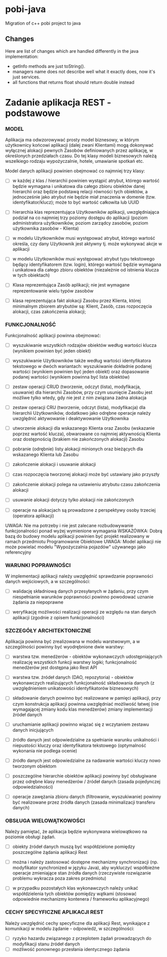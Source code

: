 # pobi-java
Migration of c++ pobi project to java

## Changes
Here are list of changes which are handled differently in the java implementation:
- getInfo methods are just toString().
- managers name does not describe well what it exactly does, now it's just services.
- all functions that returns float should return double instead

# Zadanie aplikacja REST - podstawowe

### MODEL

Aplikacja ma odwzorowywać prosty model biznesowy, w którym użytkownicy końcowi aplikacji (dalej zwani Klientami) mogą dokonywać wyłącznej alokacji pewnych Zasobów definiowanych przez aplikację, w określonych przedziałach czasu. Do tej klasy modeli biznesowych należą wszelkiego rodzaju wypożyczalnie, hotele, umawianie spotkań etc.

Model danych aplikacji powinien obejmować co najmniej trzy klasy:

- [ ] w każdej z klas / hierarchii powinien wystąpić atrybut, którego wartość będzie wymagana i unikatowa dla całego zbioru obiektów danej hierarchii oraz będzie podstawą relacji równości tych obiektów, a jednocześnie jako atrybut nie będzie miał znaczenia w domenie (tzw. identyfikator/klucz); może to być wartość całkowita lub UUID
- [ ] hierarchia klas reprezentująca Użytkowników aplikacji, uwzględniająca podział na co najmniej trzy poziomy dostępu do aplikacji (poziom administratora użytkowników, poziom zarządcy zasobów, poziom użytkownika zasobów - Klienta)
- [ ] w modelu Użytkowników musi występować atrybut, którego wartość określa, czy dany Użytkownik jest aktywny tj. może wykonywać akcje w aplikacji
- [ ] w modelu Użytkowników musi występować atrybut typu tekstowego będący identyfikatorem (tzw. login), którego wartość będzie wymagana i unikatowa dla całego zbioru obiektów (niezależnie od istnienia klucza w tych obiektach)
- [ ] Klasa reprezentująca Zasób aplikacji; nie jest wymagane reprezentowanie wielu typów zasobów
- [ ] klasa reprezentująca fakt alokacji Zasobu przez Klienta, której minimalnym zbiorem atrybutów są: Klient, Zasób, czas rozpoczęcia alokacji, czas zakończenia alokacji;


### FUNKCJONALNOŚĆ

Funkcjonalność aplikacji powinna obejmować:

- [ ] wyszukiwanie wszystkich rodzajów obiektów według wartości klucza (wynikiem powinien być jeden obiekt)
- [ ] wyszukiwanie Użytkowników także według wartości identyfikatora tekstowego w dwóch wariantach: wyszukiwanie dokładnie podanej wartości (wynikiem powinien być jeden obiekt) oraz dopasowanie podanej wartości (wynikiem powinna być lista obiektów)
- [ ] zestaw operacji CRUD (tworzenie, odczyt (lista), modyfikacja, usuwanie) dla hierarchii Zasobów, przy czym usunięcie Zasobu jest możliwe tylko wtedy, gdy nie jest z nim związana żadna alokacja
- [ ] zestaw operacji CRU (tworzenie, odczyt (lista), modyfikacja) dla hierarchii Użytkowników, dodatkowo jako odrębne operacje należy uwzględnić aktywowanie i deaktywowanie Użytkownika
- [ ] utworzenie alokacji dla wskazanego Klienta oraz Zasobu (wskazanie poprzez wartość klucza), obwarowane co najmniej aktywnością Klienta oraz dostępnością (brakiem nie zakończonych alokacji) Zasobu
- [ ] pobranie (odrębnie) listy alokacji minionych oraz bieżących dla wskazanego Klienta lub Zasobu
- [ ] zakończenie alokacji i usuwanie alokacji
- [ ] czas rozpoczęcia tworzonej alokacji może być ustawiany jako przyszły
- [ ] zakończenie alokacji polega na ustawieniu atrybutu czasu zakończenia alokacji
- [ ] usuwanie alokacji dotyczy tylko alokacji nie zakończonych
- [ ] operacje na alokacjach są prowadzone z perspektywy osoby trzeciej (operatora aplikacji)


UWAGA: Nie ma potrzeby i nie jest zalecane rozbudowywanie funkcjonalności ponad wyżej wymienione wymagania
WSKAZÓWKA: Dobrą bazą do budowy modelu aplikacji powinien być projekt realizowany w ramach przedmiotu Programowanie Obiektowe
UWAGA: Model aplikacji nie może powielać modelu "Wypożyczalnia pojazdów" używanego jako referencyjny

### WARUNKI POPRAWNOŚCI

W implementacji aplikacji należy uwzględnić sprawdzanie poprawności danych wejściowych, a w szczególności:

- [ ] walidację składniową danych przesyłanych w żądaniu, przy czym niespełnianie warunków poprawności powinno powodować uznanie żądania za niepoprawne
- [ ] weryfikację możliwości realizacji operacji ze względu na stan danych aplikacji (zgodnie z opisem funkcjonalności)


### SZCZEGÓŁY ARCHITEKTONICZNE

Aplikacja powinna być zrealizowana w modelu warstwowym, a w szczególności powinny być wyodrębnione dwie warstwy:

- [ ] warstwa tzw. menedżerów - obiektów wykonawczych udostępniających realizację wszystkich funkcji warstwy logiki; funkcjonalność menedżerów jest dostępna jako Rest API
- [ ] warstwa tzw. źródeł danych (DAO, repozytoria) - obiektów wykonawczych realizujących funkcjonalność składowania danych (z uwzględnieniem unikatowości identyfikatorów biznesowych)
- [ ] składowanie danych powinno być realizowane w pamięci aplikacji, przy czym konstrukcja aplikacji powinna uwzględniać możliwość łatwej (nie wymagającej zmiany kodu klas menedżerów) zmiany implementacji źródeł danych
- [ ] uruchamianie aplikacji powinno wiązać się z wczytaniem zestawu danych inicjujących
- [ ] źródło danych jest odpowiedzialne za spełnianie warunku unikalności i niepustości kluczy oraz identyfikatora tekstowego (optymalność wykonania nie podlega ocenie)
- [ ] źródło danych jest odpowiedzialne za nadawanie wartości kluczy nowo tworzonym obiektom
- [ ] poszczególne hierarchie obiektów aplikacji powinny być obsługiwane przez odrębne klasy menedżerów / źródeł danych (zasada pojedynczej odpowiedzialności)
- [ ] operacje zawężania zbioru danych (filtrowanie, wyszukiwanie) powinny być realizowane przez źródła danych (zasada minimalizacji transferu danych)


### OBSŁUGA WIELOWĄTKOWOŚCI

Należy pamiętać, że aplikacja będzie wykonywana wielowątkowo na poziomie obsługi żądań.

- [ ] obiekty źródeł danych muszą być współdzielone pomiędzy poszczególne żądania aplikacji Rest
- [ ] można i należy zastosować dostępne mechanizmy synchronizacji (np. modyfikator synchronized w języku Java), aby wykluczyć współbieżne operacje zmieniające stan źródła danych (rzeczywiste rozwiązanie problemu wykracza poza zakres przedmiotu)
- [ ] w przypadku pozostałych klas wykonawczych należy unikać współdzielenia tych obiektów pomiędzy wątkami (stosować odpowiednie mechanizmy kontenera / frameworku aplikacyjnego)


### CECHY SPECYFICZNE APLIKACJI REST

Należy uwzględnić cechy specyficzne dla aplikacji Rest, wynikające z komunikacji w modelu żądanie - odpowiedź, w szczególności:

- [ ] ryzyko hazardu związanego z przeplotem żądań prowadzących do modyfikacji stanu źródeł danych
- [ ] możliwość ponownego przesłania identycznego żądania
